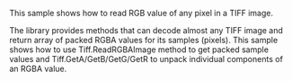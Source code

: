 This sample shows how to read RGB value of any pixel in a TIFF image.

The library provides methods that can decode almost any TIFF image and return array of packed RGBA values for its samples (pixels). This sample shows how to use  Tiff.ReadRGBAImage method to get packed sample values and Tiff.GetA/GetB/GetG/GetR to unpack individual components of an RGBA value.
